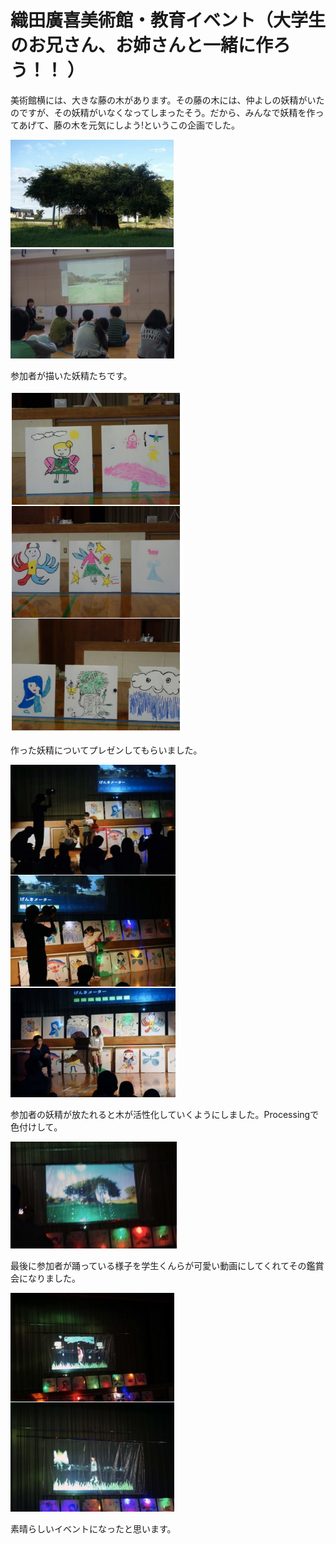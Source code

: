 # 織田廣喜美術館・教育イベント（大学生のお兄さん、お姉さんと一緒に作ろう！！ ）

美術館横には、大きな藤の木があります。その藤の木には、仲よしの妖精がいたのですが、その妖精がいなくなってしまったそう。だから、みんなで妖精を作ってあげて、藤の木を元気にしよう!というこの企画でした。

![](5.png)
![](6.png)

参加者が描いた妖精たちです。

![](7.png)

作った妖精についてプレゼンしてもらいました。

![](8.png)

参加者の妖精が放たれると木が活性化していくようにしました。Processingで色付けして。

![](9.png)

最後に参加者が踊っている様子を学生くんらが可愛い動画にしてくれてその鑑賞会になりました。

![](10.png)

素晴らしいイベントになったと思います。
